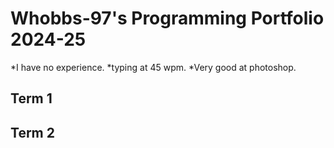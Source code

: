 # Whobbs-97's Programming Portfolio 2024-25
*I have no experience.
*typing at 45 wpm.
*Very good at photoshop.
## Term 1

## Term 2
